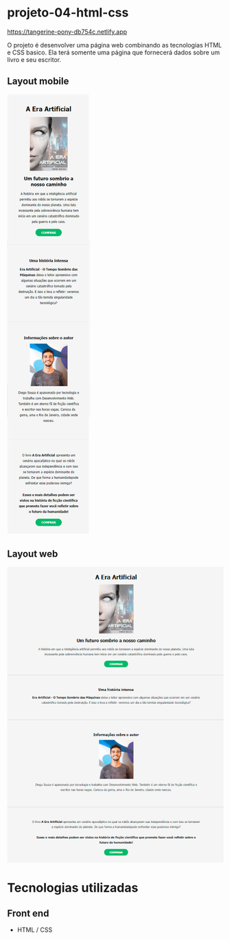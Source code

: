# projeto-04-html-css
https://tangerine-pony-db754c.netlify.app

O projeto é desenvolver uma página web combinando as tecnologias HTML e CSS basico. Ela terá somente uma página que fornecerá dados sobre um livro e seu escritor.

## Layout mobile
![Mobile 1](https://github.com/dev-jefferson-lopes/projeto-04-html-css/blob/main/assets/img/responsivo.png)


## Layout web
![Web 1](https://github.com/dev-jefferson-lopes/projeto-04-html-css/blob/main/assets/img/pagina.png)

# Tecnologias utilizadas
## Front end
- HTML / CSS 
